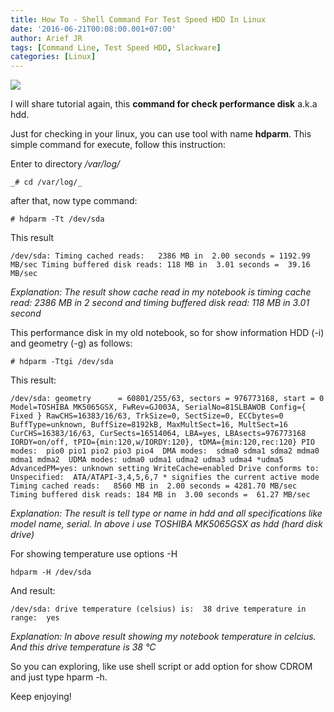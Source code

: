 ```yaml
---
title: How To - Shell Command For Test Speed HDD In Linux
date: '2016-06-21T00:08:00.001+07:00'
author: Arief JR
tags: [Command Line, Test Speed HDD, Slackware]
categories: [Linux]
---
```


![](https://1.bp.blogspot.com/-hEkhPfWDemA/V2geFnDH06I/AAAAAAAADbM/Zi2vj3Rrr2owpBk03sNJuvq27u_u99MLgCLcB/s1600/path4235.png)

I will share tutorial again, this **command for check performance disk** a.k.a hdd.  

Just for checking in your linux, you can use tool with name **hdparm**. This simple command for execute, follow this instruction:  

Enter to directory _/var/log/_  

`_# cd /var/log/_ `

after that, now type command:

```
# hdparm -Tt /dev/sda
```

This result

```
/dev/sda: Timing cached reads:   2386 MB in  2.00 seconds = 1192.99 MB/sec Timing buffered disk reads: 118 MB in  3.01 seconds =  39.16 MB/sec
```

_Explanation: The result show cache read in my notebook is timing cache read: 2386 MB in 2 second and timing buffered disk read: 118 MB in 3.01 second_  

This performance disk in my old notebook, so for show information HDD (-i) and geometry (-g) as follows:

```
# hdparm -Ttgi /dev/sda
```

This result:

```
/dev/sda: geometry      = 60801/255/63, sectors = 976773168, start = 0 Model=TOSHIBA MK5065GSX, FwRev=GJ003A, SerialNo=81SLBAWOB Config={ Fixed } RawCHS=16383/16/63, TrkSize=0, SectSize=0, ECCbytes=0 BuffType=unknown, BuffSize=8192kB, MaxMultSect=16, MultSect=16 CurCHS=16383/16/63, CurSects=16514064, LBA=yes, LBAsects=976773168 IORDY=on/off, tPIO={min:120,w/IORDY:120}, tDMA={min:120,rec:120} PIO modes:  pio0 pio1 pio2 pio3 pio4  DMA modes:  sdma0 sdma1 sdma2 mdma0 mdma1 mdma2  UDMA modes: udma0 udma1 udma2 udma3 udma4 *udma5  AdvancedPM=yes: unknown setting WriteCache=enabled Drive conforms to: Unspecified:  ATA/ATAPI-3,4,5,6,7 * signifies the current active mode Timing cached reads:   8560 MB in  2.00 seconds = 4281.70 MB/sec Timing buffered disk reads: 184 MB in  3.00 seconds =  61.27 MB/sec
```

_Explanation: The result is tell type or name in hdd and all specifications like model name, serial. In above i use TOSHIBA MK5065GSX as hdd (hard disk drive)_  

For showing temperature use options -H

```
hdparm -H /dev/sda
```

And result:

```
/dev/sda: drive temperature (celsius) is:  38 drive temperature in range:  yes
```

_Explanation: In above result showing my notebook temperature in celcius. And this drive temperature is 38 °C_  

So you can exploring, like use shell script or add option for show CDROM and just type hparm -h.  

Keep enjoying!